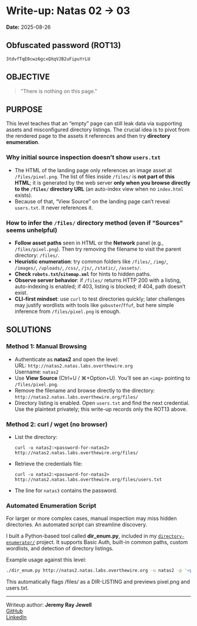 # Write-up: Natas 02 → 03  
**Date:** 2025-08-26   

## Obfuscated password (ROT13)

`3tdvfTqE0cwz6gcxQXqVJB2uFipuYrLU`

## OBJECTIVE

> "There is nothing on this page."

## PURPOSE ##

This level teaches that an “empty” page can still leak data via supporting assets and misconfigured directory listings. The crucial idea is to pivot from the rendered page to the assets it references and then try **directory enumeration**.

### Why initial source inspection doesn’t show `users.txt`
- The HTML of the landing page only references an image asset at `/files/pixel.png`. The list of files inside `/files/` is **not part of this HTML**; it is generated by the web server **only when you browse directly to the `/files/` directory URL** (an auto-index view when no `index.html` exists).  
- Because of that, “View Source” on the landing page can’t reveal `users.txt`. It never references it.

### How to infer the `/files/` directory method (even if “Sources” seems unhelpful)
- **Follow asset paths** seen in HTML or the **Network** panel (e.g., `/files/pixel.png`). Then try removing the filename to visit the parent directory: `/files/`.  
- **Heuristic enumeration**: try common folders like `/files/`, `/img/`, `/images/`, `/uploads/`, `/css/`, `/js/`, `/static/`, `/assets/`.  
- **Check `robots.txt`/`sitemap.xml`** for hints to hidden paths.  
- **Observe server behavior**: if `/files/` returns HTTP 200 with a listing, auto-indexing is enabled; if 403, listing is blocked; if 404, path doesn’t exist.  
- **CLI-first mindset**: use `curl` to test directories quickly; later challenges may justify wordlists with tools like `gobuster`/`ffuf`, but here simple inference from `/files/pixel.png` is enough.

## SOLUTIONS ##

### Method 1: Manual Browsing
- Authenticate as **natas2** and open the level:  
  URL: `http://natas2.natas.labs.overthewire.org`  
  Username: `natas2`
- Use **View Source** (Ctrl+U / ⌘+Option+U). You’ll see an `<img>` pointing to `/files/pixel.png`.
- Remove the filename and browse directly to the directory:  
  `http://natas2.natas.labs.overthewire.org/files/`
- Directory listing is enabled. Open `users.txt` and find the next credential. Use the plaintext privately; this write-up records only the ROT13 above.

### Method 2: curl / wget (no browser)
- List the directory:
    
    `curl -u natas2:<password-for-natas2> http://natas2.natas.labs.overthewire.org/files/`
- Retrieve the credentials file:
    
    `curl -u natas2:<password-for-natas2> http://natas2.natas.labs.overthewire.org/files/users.txt`
- The line for `natas3` contains the password.

### Automated Enumeration Script
For larger or more complex cases, manual inspection may miss hidden directories. An automated script can streamline discovery.  

I built a Python-based tool called **dir_enum.py**, included in my [`directory-enumerator/`](../../experiments/directory-enumerator/README.md) project. It supports Basic Auth, built-in common paths, custom wordlists, and detection of directory listings.  

Example usage against this level:  
```bash
./dir_enum.py http://natas2.natas.labs.overthewire.org -u natas2 -p '<password-for-natas2>' --common
```
This automatically flags /files/ as a DIR-LISTING and previews pixel.png and users.txt.

___

Writeup author: **Jeremy Ray Jewell**  
[GitHub](https://github.com/jeremyrayjewell)  
[LinkedIn](https://www.linkedin.com/in/jeremyrayjewell)

